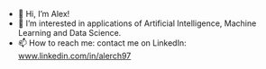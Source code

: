 - 👋 Hi, I’m Alex!
- 👀 I’m interested in applications of Artificial Intelligence, Machine Learning and Data Science.
- 📫 How to reach me: contact me on LinkedIn: www.linkedin.com/in/alerch97 

<!---
alerch97/alerch97 is a ✨ special ✨ repository because its `README.md` (this file) appears on your GitHub profile.
You can click the Preview link to take a look at your changes.
--->
